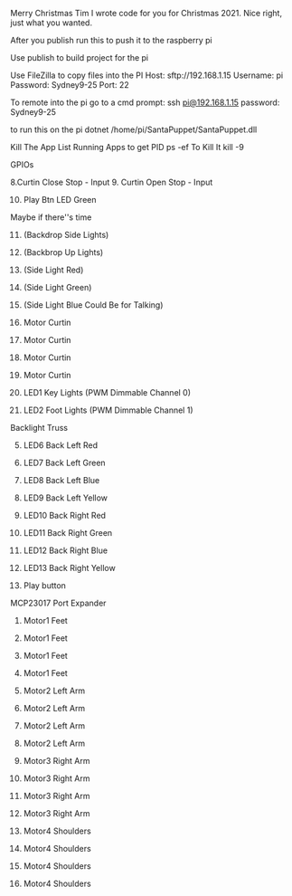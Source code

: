 ﻿Merry Christmas Tim
I wrote code for you for Christmas 2021. Nice right, just what you wanted.

After you publish run this to push it to the raspberry pi

Use publish to build project for the pi

Use FileZilla to copy files into the PI
Host: sftp://192.168.1.15
Username: pi
Password: Sydney9-25
Port: 22

To remote into the pi go to a cmd prompt:
ssh pi@192.168.1.15
password: Sydney9-25

to run this on the pi 
dotnet /home/pi/SantaPuppet/SantaPuppet.dll

Kill The App
List Running Apps to get PID
ps -ef
To Kill It
kill -9 <PID>


GPIOs

8.Curtin Close Stop - Input
9. Curtin Open Stop - Input

10. Play Btn LED Green

Maybe if there''s time

11. (Backdrop Side Lights)
14. (Backbrop Up Lights)
15. (Side Light Red)
17. (Side Light Green)
27. (Side Light Blue Could Be for Talking)

22. Motor Curtin
23. Motor Curtin
24. Motor Curtin
25. Motor Curtin

18. LED1 Key Lights (PWM Dimmable Channel 0)

19. LED2 Foot Lights (PWM Dimmable Channel 1)

Backlight Truss

5. LED6 Back Left Red
6. LED7 Back Left Green
7. LED8 Back Left Blue
12. LED9 Back Left Yellow
13. LED10 Back Right Red
16. LED11 Back Right Green
20. LED12 Back Right Blue
21. LED13 Back Right Yellow

26. Play button 

MCP23017 Port Expander

1. Motor1 Feet
2. Motor1 Feet
3. Motor1 Feet
4. Motor1 Feet

5. Motor2 Left Arm
6. Motor2 Left Arm
7. Motor2 Left Arm
8. Motor2 Left Arm

9. Motor3 Right Arm
10. Motor3 Right Arm
11. Motor3 Right Arm
12. Motor3 Right Arm

13. Motor4 Shoulders
14. Motor4 Shoulders
15. Motor4 Shoulders
16. Motor4 Shoulders
